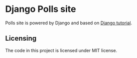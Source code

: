 # Django Polls site
Polls site is powered by Django and based on [Django tutorial](https://docs.djangoproject.com/en/3.0/intro/).

## Licensing
The code in this project is licensed under MIT license.
